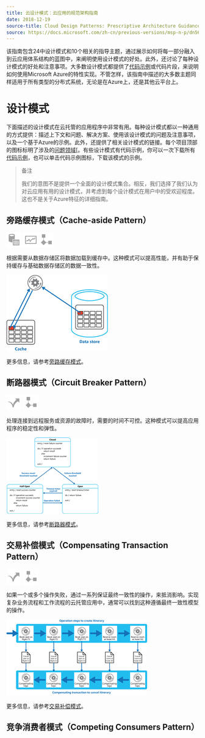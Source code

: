 ```yaml
---
title: 云设计模式：云应用的规范架构指南
date: 2018-12-19
source-title: Cloud Design Patterns: Prescriptive Architecture Guidance for Cloud Applications
source: https://docs.microsoft.com/zh-cn/previous-versions/msp-n-p/dn568099(v%3dpandp.10)
---
```


该指南包含24中设计模式和10个相关的指导主题，通过展示如何将每一部分融入到云应用体系结构的蓝图中，来阐明使用设计模式的好处。此外，还讨论了每种设计模式的好处和注意事项。大多数设计模式都提供了[代码示例](https://docs.microsoft.com/zh-cn/previous-versions/msp-n-p/dn622075%28v%3dpandp.10%29)或代码片段，来说明如何使用Microsoft Azure的特性实现。不管怎样，该指南中描述的大多数主题同样适用于所有类型的分布式系统，无论是在Azure上，还是其他云平台上。

# 设计模式

下面描述的设计模式在云托管的应用程序中非常有用。每种设计模式都以一种通用的方式提供：描述上下文和问题、解决方案、使用该设计模式的问题及注意事项，以及一个基于Azure的示例。此外，还提供了相关设计模式的链接。每个项目顶部的图标标明了涉及的[问题领域](https://docs.microsoft.com/zh-cn/previous-versions/msp-n-p/dn589772%28v%3dpandp.10%29)[。有些设计模式有代码示例，你可以一次下载所有[代码示例](https://docs.microsoft.com/zh-cn/previous-versions/msp-n-p/dn622075%28v%3dpandp.10%29)，也可以单击代码示例图标，下载该模式的示例。

> 备注
>
> 我们的意图不是提供一个全面的设计模式集合。相反，我们选择了我们认为对云应用有用的设计模式，并考虑到每个设计模式在用户中的受欢迎程度。这也不是关于Azure特征的详细指南。

## 旁路缓存模式（Cache-aside Pattern）

![Data Management](assets/datamanagement.png) ![Performance & Scalability](assets/performance.png)![Design Patterns](assets/design_pattern.png) 

根据需要从数据存储区将数据加载到缓存中。这种模式可以提高性能，并有助于保持缓存与基础数据存储区的数据一致性。

![Cache-aside Pattern](assets/dn568099.cache-aside(en-us,pandp.10).png) 

更多信息，请参考[旁路缓存模式](https://docs.microsoft.com/zh-cn/previous-versions/msp-n-p/dn589799%28v%3dpandp.10%29)。

## 断路器模式（Circuit Breaker Pattern）

![Resiliency](assets/resilience.png) ![Design Patterns](assets/design_pattern.png)

处理连接到远程服务或资源的故障时，需要的时间不可控。这种模式可以提高应用程序的稳定性和弹性。

 ![Circuit Breaker Pattern](assets/dn568099.circuit_breaker(en-us,pandp.10).png) 

更多信息，请参考[断路器模式](https://docs.microsoft.com/zh-cn/previous-versions/msp-n-p/dn589784%28v%3dpandp.10%29)。

## 交易补偿模式（Compensating Transaction Pattern）

![Resiliency](assets/resilience.png) ![Design Patterns](assets/design_pattern.png)

如果一个或多个操作失败，通过一系列保证最终一致性的操作，来抵消影响。实现复杂业务流程和工作流程的云托管应用中，通常可以找到这种遵循最终一致性模型的操作。

![Compensating Transaction Pattern](assets/dn568099.compensating_transaction(en-us,pandp.10).png) 

更多信息，请参考[交易补偿模式](https://docs.microsoft.com/zh-cn/previous-versions/msp-n-p/dn589804%28v%3dpandp.10%29)。

## 竞争消费者模式（Competing Consumers Pattern）